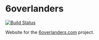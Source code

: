 6overlanders
============

[![Build Status](https://travis-ci.org/fabianofranz/6overlanders.svg?branch=master)](https://travis-ci.org/fabianofranz/6overlanders)

Website for the <a href="http://6overlanders.com">6overlanders.com</a> project.
